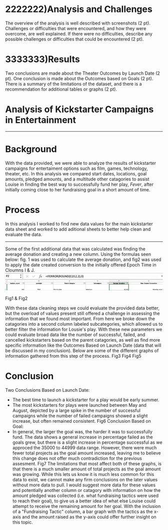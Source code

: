 # 2222222)Analysis and Challenges
The overview of the analysis is well described with screenshots (2 pt).
Challenges or difficulties that were encountered, and how they were overcome, are well explained. If there were no difficulties, describe any possible challenges or difficulties that could be encountered (2 pt).
# 3333333)Results
Two conclusions are made about the Theater Outcomes by Launch Date (2 pt).
One conclusion is made about the Outcomes based on Goals (2 pt).
There is a summary of the limitations of the dataset, and there is a recommendation for additional tables or graphs (2 pt).
# Analysis of Kickstarter Campaigns in Entertainment
---
# Background 
With the data provided, we were able to analyze the results of kickstarter campaigns for entertaiment options such as film, games, technology, theater, etc. In this analysis we compared start dates, locations, goal amounts, pledged amounts, and a multitude other catagories to assist Louise in finding the best way to successfully fund her play, *Fever*, after initially coming close to her fundraising goal in a short amount of time.

# Process
In this analysis I worked to find new data values for the main kickstarter data sheet and worked to add aditional sheets to better help clean and evaluate the data.

---
Some of the first additional data that was calculated was finding the average donation and creating a new column. Using the formulas seen below: fig. 1 was used to calculate the average donation, and fig2 was used to apply the date created conversion to the initially offered Epoch Time in Cloumns I & J. 
![Formula Average.png](https://github.com/RyanJL18/Kickstarter-Analysis/blob/main/Formula%20Average.png)

Fig1 & Fig2

With these data cleaning steps we could evaluate the provided data better, but the overload of values present still offered a challenge in assessing the information that we found most important. From here we broke down the catagories into a second column labeled subcategories, which allowed us to better filter the information for Lousie's play. With these new parameters we could evaluate broad data like the number of successful, failed, and cancelled kickstarters based on the parent catagories, as well as find more specific information like the Outcomes Based on Launch Date (data that will be discussed in my conclusion). Below are some of the different graphs of information gathered from this step of the process.
Fig3
Fig4
Fig5

# Conclusion

Two Conclusions Based on Launch Date:
- The best time to launch a kickstarter for a play would be early summer.
- The most kickstarters for plays were launched between May and August, depicted by a large spike in the number of successful campaigns while the number of failed campaigns showed a slight increase, but often remained consistent.
Fig6
Conclusion Based on Goal:
- In general, the larger the goal was, the harder it was to successfully fund. The data shows a general increase in percentage failed as the goals grew, but there is a slight increase in percentage successful as we approced the 35000 to 44999 data range. However, there were much fewer total projects as the goal amount increased, leaving me to believe this change does not offer much contradiction for the previous assesment.
Fig7
The limitations that most affect both of these graphs, is that there is a much smaller amount of total projects as the goal amount was growing. While this lets us know it is much less common for this data to exist, we cannot make any firm conclusions on the later values without more data to pull. I would suggest more data for these values and potentially another column or catagory with information on how the amount pledged was collected (i.e. what fundraising tactics were used to reach their goal), to give us a better idea of what else Louise could attempt to receive the remaining amount for her goal. With the inclusion of a "Fundraising Tactic" column, a bar graph with the tactics as the x-axis and the amount raised as the y-axis could offer further insight on this topic.
